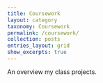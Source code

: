 ```yaml
---
title: Coursework
layout: category
taxonomy: Coursework
permalink: /coursework/
collection: posts
entries_layout: grid
show_excerpts: true
---
```


An overview my class projects.
